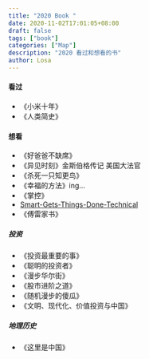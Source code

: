 ```yaml
---
title: "2020 Book "
date: 2020-11-02T17:01:05+08:00
draft: false
tags: ["book"]
categories: ["Map"]
description: "2020 看过和想看的书"
author: Losa
---
```




<!--more-->

#### 看过

* 《小米十年》
* 《人类简史》

#### 想看

* 《好爸爸不缺席》 
* 《异见时刻》金斯伯格传记  美国大法官
* 《杀死一只知更鸟》 
* 《幸福的方法》ing...
* 《掌控》
* [Smart-Gets-Things-Done-Technical](https://www.amazon.com/Smart-Gets-Things-Done-Technical/dp/1590598385/) 
* 《傅雷家书》

##### 投资

* 《投资最重要的事》
* 《聪明的投资者》
* 《漫步华尔街》
* 《股市进阶之道》
* 《随机漫步的傻瓜》
* 《文明、现代化、价值投资与中国》

#####  地理历史

* 《这里是中国》